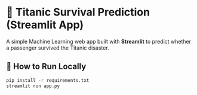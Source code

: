 # 🚢 Titanic Survival Prediction (Streamlit App)

A simple Machine Learning web app built with **Streamlit** to predict whether a passenger survived the Titanic disaster.

## 🔧 How to Run Locally
```bash
pip install -r requirements.txt
streamlit run app.py
